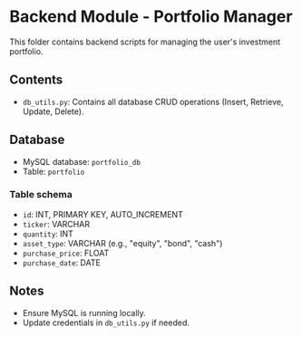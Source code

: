 # Backend Module - Portfolio Manager

This folder contains backend scripts for managing the user's investment portfolio.

## Contents
- `db_utils.py`: Contains all database CRUD operations (Insert, Retrieve, Update, Delete).

## Database
- MySQL database: `portfolio_db`
- Table: `portfolio`

### Table schema
- `id`: INT, PRIMARY KEY, AUTO_INCREMENT
- `ticker`: VARCHAR
- `quantity`: INT
- `asset_type`: VARCHAR (e.g., "equity", "bond", "cash")
- `purchase_price`: FLOAT
- `purchase_date`: DATE

## Notes
- Ensure MySQL is running locally.
- Update credentials in `db_utils.py` if needed.

